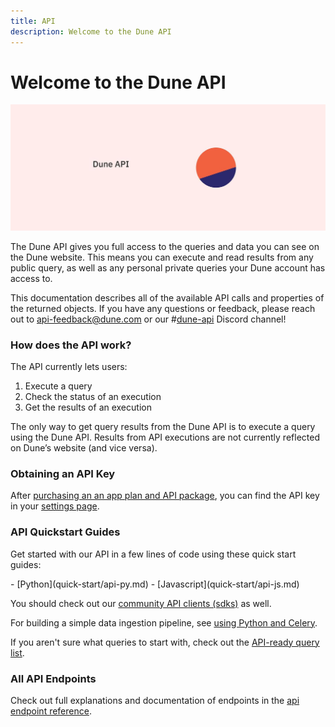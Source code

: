 ```yaml
---
title: API
description: Welcome to the Dune API
---
```


# Welcome to the Dune API

![dune API Cover](images/dune_api_cover.jpg)

The Dune API gives you full access to the queries and data you can see on the Dune website. This means you can execute and read results from any public query, as well as any personal private queries your Dune account has access to.

This documentation describes all of the available API calls and properties of the returned objects. If you have any questions or feedback, please reach out to [api-feedback@dune.com](mailto:api-feedback@dune.com) or our #[dune-api](https://discord.com/channels/757637422384283659/1019910980634939433) Discord channel!


### How does the API work?

The API currently lets users:

1. Execute a query
2. Check the status of an execution
3. Get the results of an execution

The only way to get query results from the Dune API is to execute a query using the Dune API. Results from API executions are not currently reflected on Dune’s website (and vice versa).

### Obtaining an API Key
After [purchasing an an app plan and API package](https://dune.com/pricing), you can find the API key in your [settings page](https://dune.com/settings/api). 

### API Quickstart Guides

Get started with our API in a few lines of code using these quick start guides:

<div class="cards grid" markdown>
- [Python](quick-start/api-py.md)
- [Javascript](quick-start/api-js.md)
</div>

You should check out our [community API clients (sdks)](quick-start/community-clients.md) as well.

For building a simple data ingestion pipeline, see [using Python and Celery](https://adamparrish.xyz/downstream-data-extract-transform-load).

If you aren't sure what queries to start with, check out the [API-ready query list](quick-start/index.md).

### All API Endpoints

Check out full explanations and documentation of endpoints in the [api endpoint reference](api-reference/index.md).